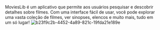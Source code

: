 MoviesLib é um aplicativo que permite aos usuários pesquisar e descobrir detalhes sobre filmes. Com uma interface fácil de usar, você pode explorar uma vasta coleção de filmes, ver sinopses, elencos e muito mais, tudo em um só lugar!
![b23f9c2b-4452-4a89-821c-19fda21e189e](https://github.com/user-attachments/assets/3efb7b05-fc7e-4154-be2c-818446e67c72)
